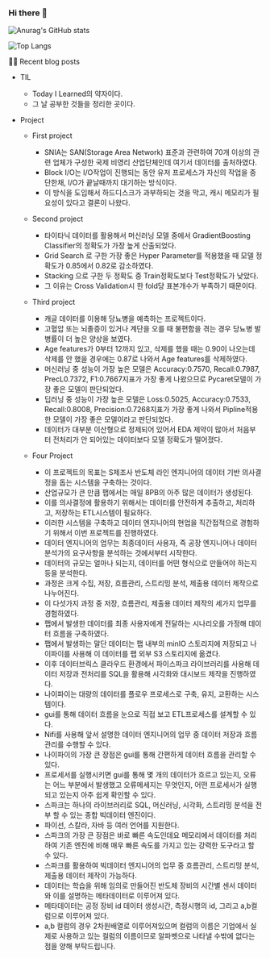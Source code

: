 ### Hi there 👋

![Anurag's GitHub stats](https://github-readme-stats.vercel.app/api?username=datastation7&theme=github_dark&show_icons=true)

![Top Langs](https://github-readme-stats.vercel.app/api/top-langs/?username=datastation7&layout=compact&theme=github_dark)

✍🏻 Recent blog posts

-  TIL
   -  Today I Learned의 약자이다.
   -  그 날 공부한 것들을 정리한 곳이다.
  
- Project
  - First project
    - SNIA는 SAN(Storage Area Network) 표준과 관련하여 70개 이상의 관련 업체가 구성한 국제 비영리 산업단체인데 여기서 데이터를 출처하였다.
    - Block I/O는 I/O작업이 진행되는 동안 유저 프로세스가 자신의 작업을 중단한채, I/O가 끝날때까지 대기하는 방식이다.
    - 이 방식을 도입해서 하드디스크가 과부하되는 것을 막고, 캐시 메모리가 필요성이 있다고 결론이 나왔다.
  
  -  Second project
     - 타이타닉 데이터를 활용해서 머신러닝 모델 중에서 GradientBoosting Classifier의 정확도가 가장 높게 산출되었다.
     - Grid Search 로 구한 가장 좋은 Hyper Parameter를 적용했을 때 모델 정확도가 0.85에서 0.82로 감소하였다.
     - Stacking 으로 구한 두 정확도 중 Train정확도보다 Test정확도가 낮았다.
     - 그 이유는 Cross Validation시 한 fold당 표본개수가 부족하기 때문이다.

  - Third project
    - 캐글 데이터를 이용해 당뇨병을 예측하는 프로젝트이다.
    - 고혈압 또는 뇌졸증이 있거나 계단을 오를 때 불편함을 겪는 경우 당뇨병 발병률이 더 높은 양상을 보였다.
    - Age features가 0부터 12까지 있고, 삭제를 했을 때는 0.90이 나오는데 삭제를 안 했을 경우에는 0.87로 나와서 Age features를 삭제하였다.
    - 머신러닝 중 성능이 가장 높은 모델은 Accuracy:0.7570, Recall:0.7987, PrecL0.7372, F1:0.7667지표가 가장 좋게 나왔으므로 Pycaret모델이 가장 좋은 모델이 판단되었다.
    - 딥러닝 중 성능이 가장 높은 모델은 Loss:0.5025, Accuracy:0.7533, Recall:0.8008, Precision:0.7268지표가 가장 좋게 나와서 Pipline적용한 모델이 가장 좋은 모델이라고 판단되었다.
    - 데이터가 대부분 이산형으로 정제되어 있어서 EDA 제약이 많아서 처음부터 전처리가 안 되어있는 데이터보다 모델 정확도가 떨어졌다.
   
   - Four Project
     - 이 프로젝트의 목표는 S제조사 반도체 라인 엔지니어의 데이터 기반 의사결정을 돕는 시스템을 구축하는 것이다.
     - 산업규모가 큰 만큼 팹에서는 매일 8PB의 아주 많은 데이터가 생성된다.
     - 이를 의사결정에 활용하기 위해서는 데이터를 안전하게 추출하고, 처리하고, 저장하는 ETL시스템이 필요하다.
     - 이러한 시스템을 구축하고 데이터 엔지니어의 현업을 직간접적으로 경험하기 위해서 이번 프로젝트를 진행하였다.
     - 데이터 엔지니어의 업무는 최종데이터 사용자, 즉 공장 엔지니어나 데이터 분석가의 요구사항을 분석하는 것에서부터 시작한다.
     - 데이터의 규모는 얼마나 되는지, 데이터를 어떤 형식으로 만들어야 하는지 등을 분석한다.
     - 과정은 크게 수집, 저장, 흐름관리, 스트리밍 분석, 제출용 데이터 제작으로 나누어진다.
     - 이 다섯가지 과정 중 저장, 흐름관리, 제출용 데이터 제작의 세가지 업무를 경험하였다.
     - 팹에서 발생한 데이터를 최종 사용자에게 전달하는 시나리오를 가정해 데이터 흐름을 구축하였다.
     - 팹에서 발생하는 말단 데이터는 팹 내부의 minIO 스토리지에 저장되고 나이파이를 사용해 이 데이터를 팹 외부 S3 스토리지에 옮겼다.
     - 이후 데이터브릭스 클라우드 환경에서 파이스파크 라이브러리를 사용해 데이터 저장과 전처리를
       SQL을 활용해 시각화와 대시보드 제작을 진행하였다.
     - 나이파이는 대량의 데이터를 플로우 프로세스로 구축, 유지, 교환하는 시스템이다.
     - gui를 통해 데이터 흐름을 눈으로 직접 보고 ETL프로세스를 설계할 수 있다.
     - Nifi를 사용해 앞서 설명한 데이터 엔지니어의 업무 중 데이터 저장과 흐름관리를 수행할 수 있다.
     - 나이파이의 가장 큰 장점은 gui를 통해 간편하게 데이터 흐름을 관리할 수 있다.
     - 프로세서를 실행시키면 gui를 통해 몇 개의 데이터가 흐르고 있는지, 오류는 어느 부분에서 발생했고 오류메세지는 무엇인지,
       어떤 프로세서가 실행되고 있는지 아주 쉽게 확인할 수 있다.
     - 스파크는 하나의 라이브러리로 SQL, 머신러닝, 시각화, 스트리밍 분석을 전부 할 수 있는 종합 빅데이터 엔진이다.
     - 파이선, 스칼라, 자바 등 여러 언어를 지원한다.
     - 스파크의 가장 큰 장점은 바로 빠른 속도인데요 메모리에서 데이터를 처리하여 기존 엔진에 비해 매우 빠른 속도를 가지고 있는
       강력한 도구라고 할 수 있다.
     - 스파크를 활용하여 빅데이터 엔지니어의 업무 중 흐름관리, 스트리밍 분석, 제출용 데이터 제작이 가능하다.
     - 데이터는 학습을 위해 임의로 만들어진 반도체 장비의 시간별 센서 데이터와 이를 설명하는 메타데이터로 이루어져 있다.
     - 메타데이터는 공정 장비 id 데이터 생성시간, 측정시행의 id, 그리고 a,b컬럼으로 이루어져 있다.
     - a,b 컬럼의 경우 2차원배열로 이루어져있으며 컬럼의 이름은 기업에서 실제로 사용하고 있는 컬럼의 이름이므로
       알파벳으로 나타낼 수밖에 없다는 점을 양해 부탁드립니다.




